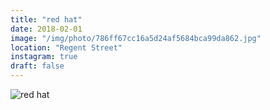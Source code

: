 ```yaml
---
title: "red hat"
date: 2018-02-01
image: "/img/photo/786ff67cc16a5d24af5684bca99da862.jpg"
location: "Regent Street"
instagram: true
draft: false
---
```


![red hat](/img/photo/786ff67cc16a5d24af5684bca99da862.jpg)

